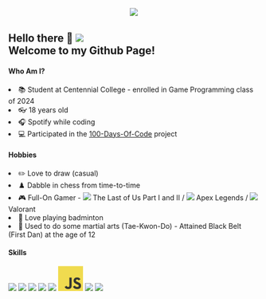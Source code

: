 <p align=center>
<img src="https://user-images.githubusercontent.com/93150595/166331796-8ed91271-9f4a-4aba-8880-2e2575fe35f8.png" width=500px>
</p>

## Hello there 👋 <img src="https://cdn-icons-png.flaticon.com/512/2590/2590297.png" width=20px><br> Welcome to my Github Page!

<h4>Who Am I?</h4>

<li>📚 Student at Centennial College - enrolled in Game Programming class of 2024</li>
<li>👓 18 years old</li>
<li>🎧 Spotify while coding</li>
<li>💻 Participated in the <a href="https://github.com/AceEnderslashSukrish/100DaysOfCode">100-Days-Of-Code</a> project</li>

<h4>Hobbies</h4>
<li>✏️ Love to draw (casual)</li>
<li>♟️ Dabble in chess from time-to-time</li>
<li>🎮 Full-On Gamer - <img src="https://static.wikia.nocookie.net/thelastofus/images/0/0e/Fireflies_logo.png/revision/latest?cb=20200207132214" width=20px> The Last of Us Part I and II / <img src="https://www.freepnglogos.com/uploads/apex-legends-logo-png/apex-icon-transparent-logo-red-background-apex-legends-17.png" width=20px> Apex Legends / <img src="https://yoolk.ninja/wp-content/uploads/2020/06/Games-Valorant-1024x1024.png" width=20px> Valorant</li>
<li>🏸 Love playing badminton</li>
<li>🥋 Used to do some martial arts (Tae-Kwon-Do) - Attained Black Belt (First Dan) at the age of 12</li>

<h4>Skills</h4>
<p>
<a href = "https://www.linkedin.com/in/sukrish-gokulakrishnan-009ba5255/"><img src="[https://cdn-icons-png.flaticon.com/512/174/174857.png](https://upload.wikimedia.org/wikipedia/commons/thumb/f/f8/LinkedIn_icon_circle.svg/1024px-LinkedIn_icon_circle.svg.png)"></a>
<img src="https://cdn3.iconfinder.com/data/icons/logos-and-brands-adobe/512/267_Python-512.png" width=50px>
<img src="https://www.freeiconspng.com/uploads/c-logo-icon-18.png" width=50px>
<img src="https://freeiconshop.com/wp-content/uploads/edd/html-flat.png" width=50px>
<img src="https://cdn.pixabay.com/photo/2017/08/05/11/16/logo-2582747_960_720.png" width=50px>
<img src="https://raw.githubusercontent.com/voodootikigod/logo.js/master/js.png" width=50px>
<img src="https://styles.redditmedia.com/t5_2qm6k/styles/communityIcon_dhjr6guc03x51.png" width=50px>
<img src="https://community.infoblox.com/t5/image/serverpage/image-id/2195iA290BF7E3BA6064D/image-size/large/is-moderation-mode/true?v=v2&px=999" width=50px>
</p>
<!--
**AceEnderslashSukrish/AceEnderslashSukrish** is a ✨ _special_ ✨ repository because its `README.md` (this file) appears on your GitHub profile.

Here are some ideas to get you started:

- 🔭 I’m currently working on ...
- 🌱 I’m currently learning ...
- 👯 I’m looking to collaborate on ...
- 🤔 I’m looking for help with ...
- 💬 Ask me about ...
- 📫 How to reach me: ...
- 😄 Pronouns: ...
- ⚡ Fun fact: ...
-->
